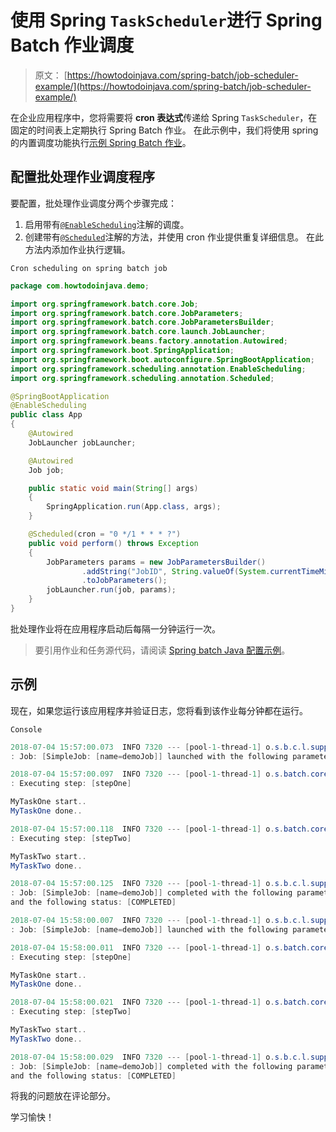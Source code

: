 # 使用 Spring `TaskScheduler`进行 Spring Batch 作业调度

> 原文： [https://howtodoinjava.com/spring-batch/job-scheduler-example/](https://howtodoinjava.com/spring-batch/job-scheduler-example/)

在企业应用程序中，您将需要将 **cron 表达式**传递给 Spring `TaskScheduler`，在固定的时间表上定期执行 Spring Batch 作业。 在此示例中，我们将使用 spring 的内置调度功能执行[示例 Spring Batch 作业](https://howtodoinjava.com/spring-batch/java-config-multiple-steps/)。

## 配置批处理作业调度程序

要配置，批处理作业调度分两个步骤完成：

1.  启用带有[`@EnableScheduling`](https://docs.spring.io/spring-framework/docs/current/javadoc-api/org/springframework/scheduling/annotation/EnableScheduling.html)注解的调度。
2.  创建带有[`@Scheduled`](https://docs.spring.io/spring-framework/docs/current/javadoc-api/org/springframework/scheduling/annotation/Scheduled.html)注解的方法，并使用 cron 作业提供重复详细信息。 在此方法内添加作业执行逻辑。

`Cron scheduling on spring batch job`

```java
package com.howtodoinjava.demo;

import org.springframework.batch.core.Job;
import org.springframework.batch.core.JobParameters;
import org.springframework.batch.core.JobParametersBuilder;
import org.springframework.batch.core.launch.JobLauncher;
import org.springframework.beans.factory.annotation.Autowired;
import org.springframework.boot.SpringApplication;
import org.springframework.boot.autoconfigure.SpringBootApplication;
import org.springframework.scheduling.annotation.EnableScheduling;
import org.springframework.scheduling.annotation.Scheduled;

@SpringBootApplication
@EnableScheduling
public class App
{
	@Autowired
	JobLauncher jobLauncher;

	@Autowired
	Job job;

	public static void main(String[] args) 
	{
		SpringApplication.run(App.class, args);
	}

	@Scheduled(cron = "0 */1 * * * ?")
    public void perform() throws Exception 
	{
		JobParameters params = new JobParametersBuilder()
				.addString("JobID", String.valueOf(System.currentTimeMillis()))
				.toJobParameters();
		jobLauncher.run(job, params);
	}
}

```

批处理作业将在应用程序启动后每隔一分钟运行一次。

> 要引用作业和任务源代码，请阅读 [Spring batch Java 配置示例](https://howtodoinjava.com/spring-batch/java-config-multiple-steps/)。

## 示例

现在，如果您运行该应用程序并验证日志，您将看到该作业每分钟都在运行。

`Console`

```java
2018-07-04 15:57:00.073  INFO 7320 --- [pool-1-thread-1] o.s.b.c.l.support.SimpleJobLauncher      
: Job: [SimpleJob: [name=demoJob]] launched with the following parameters: [{JobID=1530700020003}]

2018-07-04 15:57:00.097  INFO 7320 --- [pool-1-thread-1] o.s.batch.core.job.SimpleStepHandler     
: Executing step: [stepOne]

MyTaskOne start..
MyTaskOne done..

2018-07-04 15:57:00.118  INFO 7320 --- [pool-1-thread-1] o.s.batch.core.job.SimpleStepHandler     
: Executing step: [stepTwo]

MyTaskTwo start..
MyTaskTwo done..

2018-07-04 15:57:00.125  INFO 7320 --- [pool-1-thread-1] o.s.b.c.l.support.SimpleJobLauncher      
: Job: [SimpleJob: [name=demoJob]] completed with the following parameters: [{JobID=1530700020003}] 
and the following status: [COMPLETED]

2018-07-04 15:58:00.007  INFO 7320 --- [pool-1-thread-1] o.s.b.c.l.support.SimpleJobLauncher      
: Job: [SimpleJob: [name=demoJob]] launched with the following parameters: [{JobID=1530700080002}]

2018-07-04 15:58:00.011  INFO 7320 --- [pool-1-thread-1] o.s.batch.core.job.SimpleStepHandler     
: Executing step: [stepOne]

MyTaskOne start..
MyTaskOne done..

2018-07-04 15:58:00.021  INFO 7320 --- [pool-1-thread-1] o.s.batch.core.job.SimpleStepHandler     
: Executing step: [stepTwo]

MyTaskTwo start..
MyTaskTwo done..

2018-07-04 15:58:00.029  INFO 7320 --- [pool-1-thread-1] o.s.b.c.l.support.SimpleJobLauncher      
: Job: [SimpleJob: [name=demoJob]] completed with the following parameters: [{JobID=1530700080002}] 
and the following status: [COMPLETED]

```

将我的问题放在评论部分。

学习愉快！